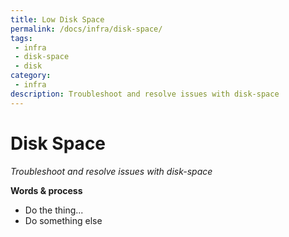 ```yaml
---
title: Low Disk Space
permalink: /docs/infra/disk-space/
tags: 
 - infra
 - disk-space
 - disk
category:
 - infra
description: Troubleshoot and resolve issues with disk-space
---
```


# Disk Space  

_Troubleshoot and resolve issues with disk-space_  

**Words & process**  
  * Do the thing...  
  * Do something else  
  
  
  

